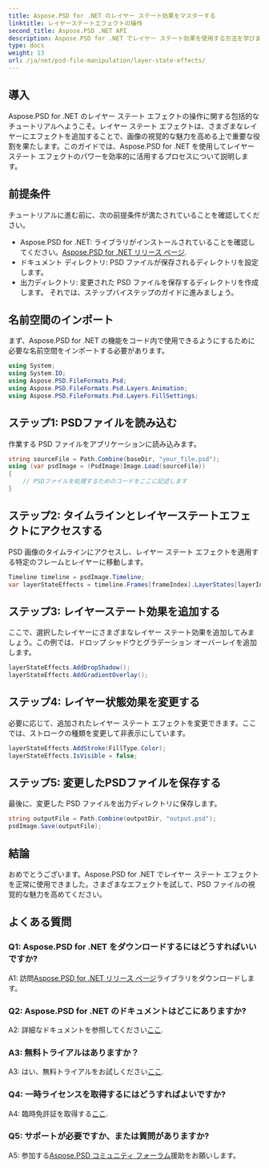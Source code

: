 ```yaml
---
title: Aspose.PSD for .NET のレイヤー ステート効果をマスターする
linktitle: レイヤーステートエフェクトの操作
second_title: Aspose.PSD .NET API
description: Aspose.PSD for .NET でレイヤー ステート効果を使用する方法を学びます。ドロップ シャドウ、グラデーション オーバーレイなどを使用して PSD ファイルを強化します。簡単なチュートリアル ガイド。
type: docs
weight: 13
url: /ja/net/psd-file-manipulation/layer-state-effects/
---
```

## 導入
Aspose.PSD for .NET のレイヤー ステート エフェクトの操作に関する包括的なチュートリアルへようこそ。レイヤー ステート エフェクトは、さまざまなレイヤーにエフェクトを追加することで、画像の視覚的な魅力を高める上で重要な役割を果たします。このガイドでは、Aspose.PSD for .NET を使用してレイヤー ステート エフェクトのパワーを効率的に活用するプロセスについて説明します。
## 前提条件
チュートリアルに進む前に、次の前提条件が満たされていることを確認してください。
-  Aspose.PSD for .NET: ライブラリがインストールされていることを確認してください。[Aspose.PSD for .NET リリース ページ](https://releases.aspose.com/psd/net/).
- ドキュメント ディレクトリ: PSD ファイルが保存されるディレクトリを設定します。
- 出力ディレクトリ: 変更された PSD ファイルを保存するディレクトリを作成します。
それでは、ステップバイステップのガイドに進みましょう。
## 名前空間のインポート
まず、Aspose.PSD for .NET の機能をコード内で使用できるようにするために必要な名前空間をインポートする必要があります。
```csharp
using System;
using System.IO;
using Aspose.PSD.FileFormats.Psd;
using Aspose.PSD.FileFormats.Psd.Layers.Animation;
using Aspose.PSD.FileFormats.Psd.Layers.FillSettings;
```
## ステップ1: PSDファイルを読み込む
作業する PSD ファイルをアプリケーションに読み込みます。
```csharp
string sourceFile = Path.Combine(baseDir, "your_file.psd");
using (var psdImage = (PsdImage)Image.Load(sourceFile))
{
    // PSDファイルを処理するためのコードをここに記述します
}
```
## ステップ2: タイムラインとレイヤーステートエフェクトにアクセスする
PSD 画像のタイムラインにアクセスし、レイヤー ステート エフェクトを適用する特定のフレームとレイヤーに移動します。
```csharp
Timeline timeline = psdImage.Timeline;
var layerStateEffects = timeline.Frames[frameIndex].LayerStates[layerIndex].StateEffects;
```
## ステップ3: レイヤーステート効果を追加する
ここで、選択したレイヤーにさまざまなレイヤー ステート効果を追加してみましょう。この例では、ドロップ シャドウとグラデーション オーバーレイを追加します。
```csharp
layerStateEffects.AddDropShadow();
layerStateEffects.AddGradientOverlay();
```
## ステップ4: レイヤー状態効果を変更する
必要に応じて、追加されたレイヤー ステート エフェクトを変更できます。ここでは、ストロークの種類を変更して非表示にしています。
```csharp
layerStateEffects.AddStroke(FillType.Color);
layerStateEffects.IsVisible = false;
```
## ステップ5: 変更したPSDファイルを保存する
最後に、変更した PSD ファイルを出力ディレクトリに保存します。
```csharp
string outputFile = Path.Combine(outputDir, "output.psd");
psdImage.Save(outputFile);
```
## 結論

おめでとうございます。Aspose.PSD for .NET でレイヤー ステート エフェクトを正常に使用できました。さまざまなエフェクトを試して、PSD ファイルの視覚的な魅力を高めてください。

## よくある質問

### Q1: Aspose.PSD for .NET をダウンロードするにはどうすればいいですか?

 A1: 訪問[Aspose.PSD for .NET リリース ページ](https://releases.aspose.com/psd/net/)ライブラリをダウンロードします。

### Q2: Aspose.PSD for .NET のドキュメントはどこにありますか?

 A2: 詳細なドキュメントを参照してください[ここ](https://reference.aspose.com/psd/net/).

### A3: 無料トライアルはありますか？

 A3: はい、無料トライアルをお試しください[ここ](https://releases.aspose.com/).

### Q4: 一時ライセンスを取得するにはどうすればよいですか?

 A4: 臨時免許証を取得する[ここ](https://purchase.aspose.com/temporary-license/).

### Q5: サポートが必要ですか、または質問がありますか?

 A5: 参加する[Aspose.PSD コミュニティ フォーラム](https://forum.aspose.com/c/psd/34)援助をお願いします。